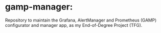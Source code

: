 # gamp-manager:

Repository to maintain the Grafana, AlertManager and Prometheus (GAMP) configurator and manager app, as my End-of-Degree Project (TFG).
